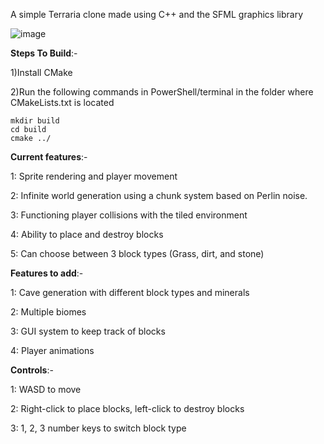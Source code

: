 A simple Terraria clone made using C++ and the SFML graphics library

![image](https://github.com/user-attachments/assets/dc183b7a-be93-4a05-acef-0fd7561f8624)

**Steps To Build**:-

1)Install CMake

2)Run the following commands in PowerShell/terminal in the folder where CMakeLists.txt is located

```
mkdir build
cd build
cmake ../
```

**Current features**:-

1: Sprite rendering and player movement

2: Infinite world generation using a chunk system based on Perlin noise.

3: Functioning player collisions with the tiled environment

4: Ability to place and destroy blocks

5: Can choose between 3 block types (Grass, dirt, and stone)


**Features to add**:-

1: Cave generation with different block types and minerals

2: Multiple biomes

3: GUI system to keep track of blocks

4: Player animations


**Controls**:-

1: WASD to move

2: Right-click to place blocks, left-click to destroy blocks

3: 1, 2, 3 number keys to switch block type


